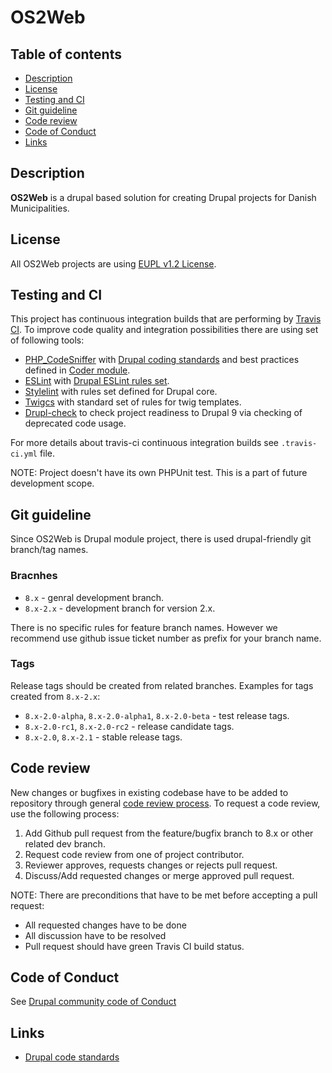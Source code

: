 # OS2Web

## Table of contents

* [Description](#description)
* [License](#license)
* [Testing and CI](#testing-and-ci)
* [Git guideline](#git-guideline)
* [Code review](#code-review)
* [Code of Conduct](#coc)
* [Links](#links)

<a name="description"></a>
## Description

__OS2Web__ is a drupal based solution for creating Drupal projects for Danish Municipalities.

<a name="license"></a>
## License
All OS2Web projects are using [EUPL v1.2 License](https://opensource.org/licenses/EUPL-1.2).

<a name="testing-and-ci"></a>
## Testing and CI
This project has continuous integration builds that are performing by [Travis CI](https://travis-ci.org).
To improve code quality and integration possibilities there are using set of following tools:
 * [PHP_CodeSniffer]() with [Drupal coding standards](https://www.drupal.org/docs/develop/standards/coding-standards) and best practices defined in [Coder module](https://www.drupal.org/project/coder).
 * [ESLint](https://eslint.org/) with [Drupal ESLint rules set](https://www.drupal.org/node/1955232).
 * [Stylelint](https://stylelint.io/) with rules set defined for Drupal core.
 * [Twigcs](https://github.com/friendsoftwig/twigcs) with standard set of rules
  for twig templates.
 * [Drupl-check](https://github.com/mglaman/drupal-check) to check project
 readiness to Drupal 9 via checking of deprecated code usage.

For more details about travis-ci continuous integration builds
see `.travis-ci.yml` file.

NOTE: Project doesn't have its own PHPUnit test. This is a part of future
development scope.

<a name="git-guideline"></a>
## Git guideline
Since OS2Web is Drupal module project, there is used drupal-friendly
git branch/tag names.

### Bracnhes
* `8.x` - genral development branch.
* `8.x-2.x` - development branch for version 2.x.

There is no specific rules for feature branch names. However we recommend
use github issue ticket number as prefix for your branch name.

### Tags
Release tags should be created from related branches. 
Examples for tags created from `8.x-2.x`:
* `8.x-2.0-alpha`, `8.x-2.0-alpha1`, `8.x-2.0-beta` - test release tags.
* `8.x-2.0-rc1`, `8.x-2.0-rc2` - release candidate tags.
* `8.x-2.0`, `8.x-2.1` - stable release tags.

<a name="code-review"></a>
## Code review
New changes or bugfixes in existing codebase have to be added to repository
through general [code review process](https://github.com/features/code-review/).
To request a code review, use the following process:
1. Add Github pull request from the feature/bugfix branch to 8.x or other related dev branch.
2. Request code review from one of project contributor.
3. Reviewer approves, requests changes or rejects pull request.
4. Discuss/Add requested changes or merge approved pull request.

NOTE: There are preconditions that have to be met before accepting a pull request:
- All requested changes have to be done
- All discussion have to be resolved
- Pull request should have green Travis CI build status.

<a name="coc"></a>
## Code of Conduct
See [Drupal community code of Conduct](https://www.drupal.org/dcoc)

<a name="links"></a>
## Links
* [Drupal code standards](https://www.drupal.org/docs/develop/standards)
